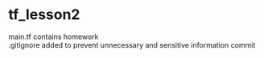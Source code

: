 # tf_lesson2
main.tf contains homework<br>
.gitignore added to prevent unnecessary and sensitive information commit
